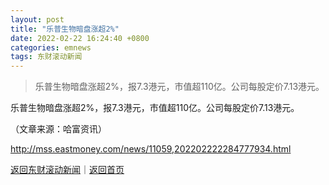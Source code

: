 ```yaml
---
layout: post
title: "乐普生物暗盘涨超2%"
date: 2022-02-22 16:24:40 +0800
categories: emnews
tags: 东财滚动新闻
---
```

> 乐普生物暗盘涨超2%，报7.3港元，市值超110亿。公司每股定价7.13港元。

<p>乐普生物暗盘涨超2%，报7.3港元，市值超110亿。公司每股定价7.13港元。 </p><p class="em_media">（文章来源：哈富资讯）</p>

<http://mss.eastmoney.com/news/11059,202202222284777934.html>

[返回东财滚动新闻](//finews.withounder.com/emnews/)｜[返回首页](//finews.withounder.com/)